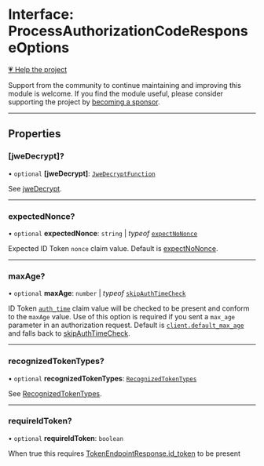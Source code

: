 # Interface: ProcessAuthorizationCodeResponseOptions

[💗 Help the project](https://github.com/sponsors/panva)

Support from the community to continue maintaining and improving this module is welcome. If you find the module useful, please consider supporting the project by [becoming a sponsor](https://github.com/sponsors/panva).

***

## Properties

### \[jweDecrypt\]?

• `optional` **\[jweDecrypt\]**: [`JweDecryptFunction`](../type-aliases/JweDecryptFunction.md)

See [jweDecrypt](../variables/jweDecrypt.md).

***

### expectedNonce?

• `optional` **expectedNonce**: `string` \| *typeof* [`expectNoNonce`](../variables/expectNoNonce.md)

Expected ID Token `nonce` claim value. Default is [expectNoNonce](../variables/expectNoNonce.md).

***

### maxAge?

• `optional` **maxAge**: `number` \| *typeof* [`skipAuthTimeCheck`](../variables/skipAuthTimeCheck.md)

ID Token [`auth_time`](IDToken.md#auth_time) claim value will be checked to be present and
conform to the `maxAge` value. Use of this option is required if you sent a `max_age` parameter
in an authorization request. Default is [`client.default_max_age`](Client.md#default_max_age)
and falls back to [skipAuthTimeCheck](../variables/skipAuthTimeCheck.md).

***

### recognizedTokenTypes?

• `optional` **recognizedTokenTypes**: [`RecognizedTokenTypes`](../type-aliases/RecognizedTokenTypes.md)

See [RecognizedTokenTypes](../type-aliases/RecognizedTokenTypes.md).

***

### requireIdToken?

• `optional` **requireIdToken**: `boolean`

When true this requires [TokenEndpointResponse.id_token](TokenEndpointResponse.md#id_token) to be present

